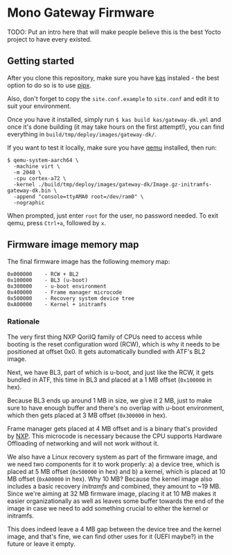 # Mono Gateway Firmware

TODO: Put an intro here that will make people believe this is the best Yocto project to have every existed.

## Getting started

After you clone this repository, make sure you have [kas](https://github.com/siemens/kas) instaled - the best option to do so is to use [pipx](https://pipx.pypa.io/stable/installation/).

Also, don't forget to copy the `site.conf.example` to `site.conf` and edit it to suit your environment.

Once you have it installed, simply run `$ kas build kas/gateway-dk.yml` and once it's done building (it may take hours on the first attempt!), you can find everything in `build/tmp/deploy/images/gateway-dk/`.

If you want to test it locally, make sure you have [qemu](https://www.qemu.org/) installed, then run:

```
$ qemu-system-aarch64 \
  -machine virt \
  -m 2048 \
  -cpu cortex-a72 \
  -kernel ./build/tmp/deploy/images/gateway-dk/Image.gz-initramfs-gateway-dk.bin \
  -append "console=ttyAMA0 root=/dev/ram0" \
  -nographic
```

When prompted, just enter `root` for the user, no password needed. To exit qemu, press `Ctrl+a`, followed by `x`.

## Firmware image memory map

The final firmware image has the following memory map:

```
0x000000    - RCW + BL2
0x100000    - BL3 (u-boot) 
0x300000    - u-boot environment
0x400000    - Frame manager microcode
0x500000    - Recovery system device tree
0xA00000    - Kernel + initramfs
```

### Rationale

The very first thing NXP QoriIQ family of CPUs need to access while booting is the reset configuration word (RCW), which is why it needs to be positioned at offset 0x0. It gets automatically bundled with ATF's BL2 image.

Next, we have BL3, part of which is u-boot, and just like the RCW, it gets bundled in ATF, this time in BL3 and placed at a 1 MB offset (`0x100000` in hex).

Because BL3 ends up around 1 MB in size, we give it 2 MB, just to make sure to have enough buffer and there's no overlap with u-boot environment, which then gets placed at 3 MB offset (`0x300000` in hex).

Frame manager gets placed at 4 MB offset and is a binary that's provided by [NXP](https://github.com/nxp-qoriq/qoriq-fm-ucode). This microcode is necessary because the CPU supports Hardware Offloading of networking and will not work without it.

We also have a Linux recovery system as part of the firmware image, and we need two components for it to work properly: a) a device tree, which is placed at 5 MB offset (`0x500000` in hex) and b) a kernel, which is placed at 10 MB offset (`0xA00000` in hex). Why 10 MB? Because the kernel image also includes a basic recovery *initramfs* and combined, they amount to ~19 MB. Since we're aiming at 32 MB firmware image, placing it at 10 MB makes it easier organizationally as well as leaves some buffer towards the end of the image in case we need to add something crucial to either the kernel or initramfs.

This does indeed leave a 4 MB gap between the device tree and the kernel image, and that's fine, we can find other uses for it (UEFI maybe?) in the future or leave it empty.


